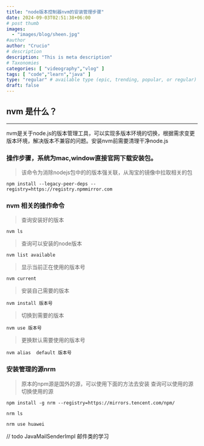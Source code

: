 ```yaml
---
title: "node版本控制器nvm的安装管理步骤"
date: 2024-09-03T02:51:38+06:00
# post thumb
images:
  - "images/blog/sheen.jpg"
#author
author: "Crucio"
# description
description: "This is meta description"
# Taxonomies
categories: [ "videography","vlog" ]
tags: [ "code","learn","java" ]
type: "regular" # available type (epic, trending, popular, or regular)
draft: false
---
```


## nvm 是什么？
<hr>
nvm是关于node.js的版本管理工具，可以实现多版本环境的切换，根据需求变更版本环境，解决版本不兼容的问题。安装nvm前需要清理干净node.js

### 操作步骤，系统为mac,window直接官网下载安装包。



> 该命令为消除nodejs包中的的版本强关联，从淘宝的镜像中拉取相关的包
```shell
npm install --legacy-peer-deps --registry=https://registry.npmmirror.com 
```

### nvm 相关的操作命令

>查询安装好的版本
```shell
nvm ls
```
>查询可以安装的node版本
```shell
nvm list available
```
>显示当前正在使用的版本号
```shell
nvm current
```
>安装自己需要的版本
```shell
nvm install 版本号
```
>切换到需要的版本
```shell
nvm use 版本号
```
>更换默认需要使用的版本号
```shell
nvm alias  default 版本号
```

### 安装管理的源nrm

> 原本的npm源是国外的源，可以使用下面的方法去安装
  查询可以使用的源
  切换使用的源
```shell
npm install -g nrm --registry=https://mirrors.tencent.com/npm/
```
```shell
nrm ls 
```
```shell
nrm use huawei
```




// todo JavaMailSenderImpl 邮件类的学习


